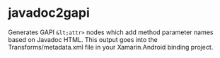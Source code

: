 javadoc2gapi
============

Generates GAPI `&lt;attr>` nodes which add method parameter names based on Javadoc HTML. This output goes into the Transforms/metadata.xml file in your Xamarin.Android binding project.
